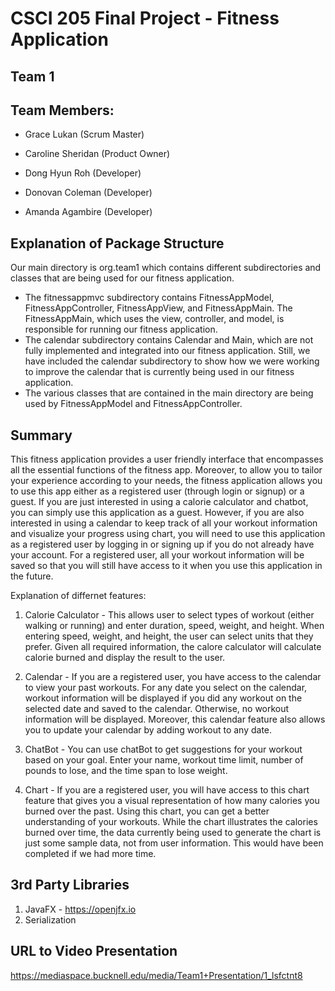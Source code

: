 # CSCI 205 Final Project - Fitness Application

## Team 1

## Team Members: 
- Grace Lukan (Scrum Master)

- Caroline Sheridan (Product Owner)

- Dong Hyun Roh (Developer)

- Donovan Coleman (Developer)

- Amanda Agambire (Developer)


## Explanation of Package Structure

Our main directory is org.team1 which contains different subdirectories and classes that are being used for our fitness application. 

- The fitnessappmvc subdirectory contains FitnessAppModel, FitnessAppController, FitnessAppView, and FitnessAppMain. The FitnessAppMain, which uses the view, controller, and model, is responsible for running our fitness application. 
- The calendar subdirectory contains Calendar and Main, which are not fully implemented and integrated into our fitness application. Still, we have included the calendar subdirectory to show how we were working to improve the calendar that is currently being used in our fitness application.
- The various classes that are contained in the main directory are being used by FitnessAppModel and FitnessAppController.



## Summary

This fitness application provides a user friendly interface that encompasses all the essential functions of the fitness app. Moreover, to allow you to tailor your experience according to your needs, the fitness application allows you to use this app either as a registered user (through login or signup) or a guest. If you are just interested in using a calorie calculator and chatbot, you can simply use this application as a guest. However, if you are also interested in using a calendar to keep track of all your workout information and visualize your progress using chart, you will need to use this application as a registered user by logging in or signing up if you do not already have your account. For a registered user, all your workout information will be saved so that you will still have access to it when you use this application in the future.

Explanation of differnet features:

1. Calorie Calculator - This allows user to select types of workout (either walking or running) and enter duration, speed, weight, and height. When entering speed, weight, and height, the user can select units that they prefer. Given all required information, the calore calculator will calculate calorie burned and display the result to the user.

2. Calendar - If you are a registered user, you have access to the calendar to view your past workouts. For any date you select on the calendar, workout information will be displayed if you did any workout on the selected date and saved to the calendar. Otherwise, no workout information will be displayed. Moreover, this calendar feature also allows you to update your calendar by adding workout to any date.

3. ChatBot - You can use chatBot to get suggestions for your workout based on your goal. Enter your name, workout time limit, number of pounds to lose, and the time span to lose weight.  

4. Chart - If you are a registered user, you will have access to this chart feature that gives you a visual representation of how many calories you burned over the past. Using this chart, you can get a better understanding of your workouts. While the chart illustrates the calories burned over time, the data currently being used to generate the chart is just some sample data, not from user information. This would have been completed if we had more time.



## 3rd Party Libraries

1. JavaFX - https://openjfx.io
2. Serialization


## URL to Video Presentation

https://mediaspace.bucknell.edu/media/Team1+Presentation/1_lsfctnt8